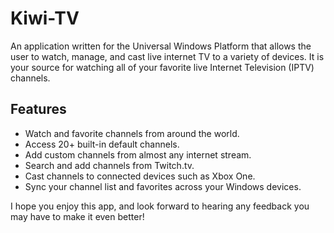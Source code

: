 # Kiwi-TV
An application written for the Universal Windows Platform that allows the user to watch, manage, and cast live internet TV to a variety of devices.  It is your source for watching all of your favorite live Internet Television (IPTV) channels.

## Features
- Watch and favorite channels from around the world.
- Access 20+ built-in default channels. 
- Add custom channels from almost any internet stream. 
- Search and add channels from Twitch.tv. 
- Cast channels to connected devices such as Xbox One. 
- Sync your channel list and favorites across your Windows devices.

I hope you enjoy this app, and look forward to hearing any feedback you may have to make it even better!
